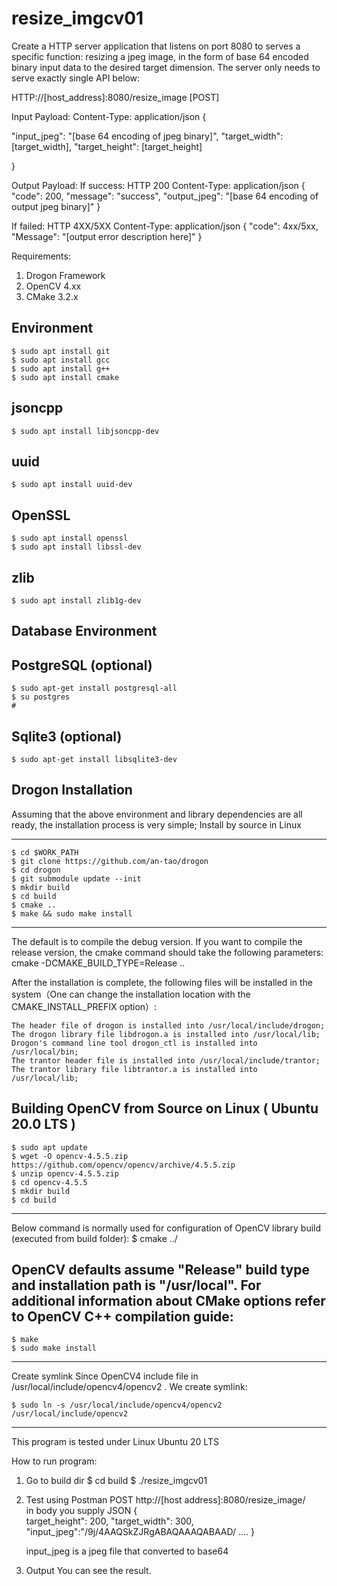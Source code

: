 # resize_imgcv01

Create a HTTP server application that listens on port 8080 to serves a
specific function: resizing a jpeg image, in the form of base 64 encoded binary input data
to the desired target dimension. The server only needs to serve exactly single API below:

HTTP://[host_address]:8080/resize_image [POST]

Input Payload:
Content-Type: application/json
{

"input_jpeg": "[base 64 encoding of jpeg binary]",
"target_width": [target_width],
"target_height": [target_height]

}

Output Payload:
If success:
HTTP 200
Content-Type: application/json
{
"code": 200,
"message": "success",
"output_jpeg": "[base 64 encoding of output jpeg binary]"
}


If failed:
HTTP 4XX/5XX
Content-Type: application/json
{
"code": 4xx/5xx,
"Message": "[output error description here]"
}

Requirements:
1. Drogon Framework 
2. OpenCV 4.xx
3. CMake 3.2.x


Environment
-------------------------------------------------------------------------
    $ sudo apt install git
    $ sudo apt install gcc
    $ sudo apt install g++
    $ sudo apt install cmake


jsoncpp
-------------------------------------------------------------------------
    $ sudo apt install libjsoncpp-dev

uuid
-------------------------------------------------------------------------
    $ sudo apt install uuid-dev

OpenSSL
-------------------------------------------------------------------------
    $ sudo apt install openssl
    $ sudo apt install libssl-dev

zlib
-------------------------------------------------------------------------
    $ sudo apt install zlib1g-dev

Database Environment 
-------------------------------------------------------------------------

PostgreSQL (optional)
-------------------------------------------------------------------------
    $ sudo apt-get install postgresql-all
    $ su postgres
    # 

Sqlite3 (optional)
-------------------------------------------------------------------------
    $ sudo apt-get install libsqlite3-dev

Drogon Installation
-------------------------------------------------------------------------
Assuming that the above environment and library dependencies are all ready, the installation process is very simple;
Install by source in Linux

-------------------------------------------------------------------------
    $ cd $WORK_PATH
    $ git clone https://github.com/an-tao/drogon
    $ cd drogon
    $ git submodule update --init
    $ mkdir build
    $ cd build
    $ cmake ..
    $ make && sudo make install
-------------------------------------------------------------------------

The default is to compile the debug version. If you want to compile the release version, the cmake command should take the following parameters:
cmake -DCMAKE_BUILD_TYPE=Release .. 

After the installation is complete, the following files will be installed in the system（One can change the installation location with the CMAKE_INSTALL_PREFIX option）:

    The header file of drogon is installed into /usr/local/include/drogon;
    The drogon library file libdrogon.a is installed into /usr/local/lib;
    Drogon's command line tool drogon_ctl is installed into /usr/local/bin;
    The trantor header file is installed into /usr/local/include/trantor;
    The trantor library file libtrantor.a is installed into /usr/local/lib;

Building OpenCV from Source on Linux ( Ubuntu 20.0 LTS )
----------------------------------------------------------------------------------------------------------------------------------
    $ sudo apt update
    $ wget -O opencv-4.5.5.zip https://github.com/opencv/opencv/archive/4.5.5.zip
    $ unzip opencv-4.5.5.zip
    $ cd opencv-4.5.5
    $ mkdir build
    $ cd build
----------------------------------------------------------------------------------------------------------------------------------


Below command is normally used for configuration of OpenCV library build (executed from build folder):
    $ cmake ../

OpenCV defaults assume "Release" build type and installation path is "/usr/local". For additional information about CMake options refer to OpenCV C++ compilation guide:
----------------------------------------------------------------------------------------------------------------------------------
    $ make
    $ sudo make install

----------------------------------------------------------------------------------------------------------------------------------
Create symlink
Since OpenCV4 include file in /usr/local/include/opencv4/opencv2 . 
We create symlink:

    $ sudo ln -s /usr/local/include/opencv4/opencv2 /usr/local/include/opencv2 

----------------------------------------------------------------------------------------------------------------------------------
This program is tested under Linux Ubuntu 20 LTS

How to run program:
1. Go to build dir
    $ cd build
    $ ./resize_imgcv01  
   
2. Test  using Postman
    POST http://[host address]:8080/resize_image/   
    in body you supply JSON
    {   
        target_height": 200,
        "target_width": 300,
        "input_jpeg":"/9j/4AAQSkZJRgABAQAAAQABAAD/
        ....
    }

    input_jpeg is a jpeg file that converted to base64
    
 3. Output
    You can see the result.
 
